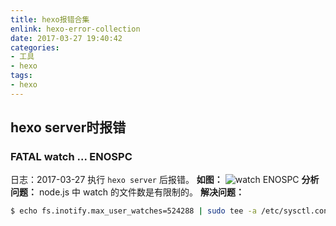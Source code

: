 ```yaml
---
title: hexo报错合集
enlink: hexo-error-collection
date: 2017-03-27 19:40:42
categories:
- 工具
- hexo
tags:
- hexo
---
```

## hexo server时报错
### FATAL watch ... ENOSPC
日志：2017-03-27 执行 `hexo server` 后报错。
**如图：**
![watch ENOSPC](https://cdn.jsdelivr.net/gh/yelog/assets/images/FqCfDl6mN_Pb1_iH8fRuC5sz4A6o.png)
**分析问题：**
node.js 中 watch 的文件数是有限制的。
**解决问题：**
```bash
$ echo fs.inotify.max_user_watches=524288 | sudo tee -a /etc/sysctl.conf && sudo sysctl -p
```

